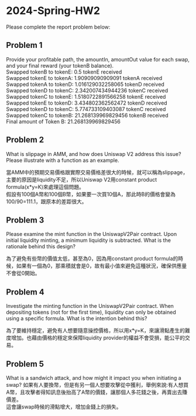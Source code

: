 # 2024-Spring-HW2

Please complete the report problem below:

## Problem 1
Provide your profitable path, the amountIn, amountOut value for each swap, and your final reward (your tokenB balance).   
Swapped tokenB to tokenE: 0.5 tokenE received   
Swapped tokenE to tokenA: 1.90909090909091 tokenA received   
Swapped tokenA to tokenD: 1.016129032258065 tokenD received   
Swapped tokenD to tokenC: 2.342007434944236 tokenC received   
Swapped tokenC to tokenE: 1.5180722891566258 tokenE received   
Swapped tokenE to tokenD: 3.434802362562472 tokenD received   
Swapped tokenD to tokenC: 5.774733109403087 tokenC received   
Swapped tokenC to tokenB: 21.268139969829456 tokenB received   
Final amount of Token B: 21.268139969829456   

## Problem 2
What is slippage in AMM, and how does Uniswap V2 address this issue? Please illustrate with a function as an example.

當AMM中的預期交易價格跟實際交易價格差很大的時候，就可以稱為slippage，主要的原因是liquidity不足，所以Uniswap V2用constant product formula(x*y=K)來處理這個問題。  
假設有100個A幣和100個B幣，如果要一次買10個A，那此時B的價格會變為100/90=111.1，跟原本的差距很大。

## Problem 3
Please examine the mint function in the UniswapV2Pair contract. Upon initial liquidity minting, a minimum liquidity is subtracted. What is the rationale behind this design?

為了避免有些幣的價值太低，甚至為0，因為用constant product formula的時候，如果有一個為0，那乘積就會是0，故有最小值來避免這種狀況，確保供應量不會從0開始。

## Problem 4
Investigate the minting function in the UniswapV2Pair contract. When depositing tokens (not for the first time), liquidity can only be obtained using a specific formula. What is the intention behind this?

為了要維持穩定，避免有人想要隨意操控價格，所以用x*y=K，來讓滑點產生的難度增加。也藉由價格的穩定來保障liquidity provider的權益不會受損，能公平的交易。

## Problem 5
What is a sandwich attack, and how might it impact you when initiating a swap?
如果有人要換幣，但是有另一個人想要攻擊從中獲利，舉例來說:有人想買A幣，且攻擊者得知訊息後抬高了A幣的價錢，讓那個人多花錢之後，再賣出去賺價差。  
這會讓swap時候的滑點增大，增加金錢上的損失。

